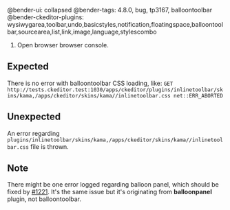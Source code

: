 @bender-ui: collapsed
@bender-tags: 4.8.0, bug, tp3167, balloontoolbar
@bender-ckeditor-plugins: wysiwygarea,toolbar,undo,basicstyles,notification,floatingspace,balloontoolbar,sourcearea,list,link,image,language,stylescombo

1. Open browser browser console.

## Expected

There is no error with balloontoolbar CSS loading, like: `GET http://tests.ckeditor.test:1030/apps/ckeditor/plugins/inlinetoolbar/skins/kama,/apps/ckeditor/skins/kama//inlinetoolbar.css net::ERR_ABORTED`

## Unexpected

An error regarding `plugins/inlinetoolbar/skins/kama,/apps/ckeditor/skins/kama//inlinetoolbar.css` file is thrown.

## Note

There might be one error logged regarding balloon panel, which should be fixed by [#1221](https://github.com/ckeditor/ckeditor-dev/issues/1221). It's the same issue but it's originating from **balloonpanel** plugin, not balloontoolbar.